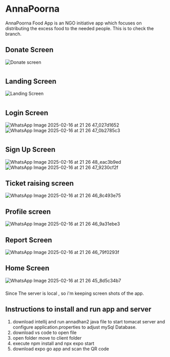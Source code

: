 # AnnaPoorna
AnnaPoorna Food App is an NGO initiative app which focuses on distributing the excess food to the needed people.
This is to check the branch.

## Donate Screen
![Donate screen](https://github.com/user-attachments/assets/d402dd0d-8950-4d18-8bbe-3e991a4e3a61)
##
#
#
## Landing Screen
![Landing Screen](https://github.com/user-attachments/assets/dcafe3dd-dd66-4ef3-9f90-409c84665e60)
#
## Login Screen
![WhatsApp Image 2025-02-16 at 21 26 47_027d1652](https://github.com/user-attachments/assets/af010523-23ba-4701-ad30-ad9ed629b331)
![WhatsApp Image 2025-02-16 at 21 26 47_0b2785c3](https://github.com/user-attachments/assets/9c8ecfe6-5b02-447c-a8aa-20a4cd87be4a)
#
## Sign Up Screen

![WhatsApp Image 2025-02-16 at 21 26 48_eac3b9ed](https://github.com/user-attachments/assets/8974b7d4-8b60-4a21-9729-8543b1a820b2)
![WhatsApp Image 2025-02-16 at 21 26 47_9230cf2f](https://github.com/user-attachments/assets/f6c73521-ff4e-4e01-9060-0a69039139dc)

##  Ticket raising screen
![WhatsApp Image 2025-02-16 at 21 26 46_8c493e75](https://github.com/user-attachments/assets/74c97c3b-1aa7-43c6-a5f7-04894cd78174)

## Profile screen
![WhatsApp Image 2025-02-16 at 21 26 46_9a31ebe3](https://github.com/user-attachments/assets/cd631d55-47b5-4a7a-9548-846b380f89df)

## Report Screen
![WhatsApp Image 2025-02-16 at 21 26 46_79f0293f](https://github.com/user-attachments/assets/204538a9-e39f-4443-a6be-772f93071d8c)

## Home Screen
![WhatsApp Image 2025-02-16 at 21 26 45_8d5c34b7](https://github.com/user-attachments/assets/d1a2813f-bfa7-4b6e-b90e-0468cd619ec1)



###

Since The server is local , so i'm keeping screen shots of the app.


## Instructions to install and run app and server

1) download intellij and run annadhan2 java file to start tomacat server and configure application.properties to adjust mySql Database.
2) download vs code to open file
3) open folder move to client folder
4)  execute npm install and npx expo start
5)  download expo go app and scan the QR code 










